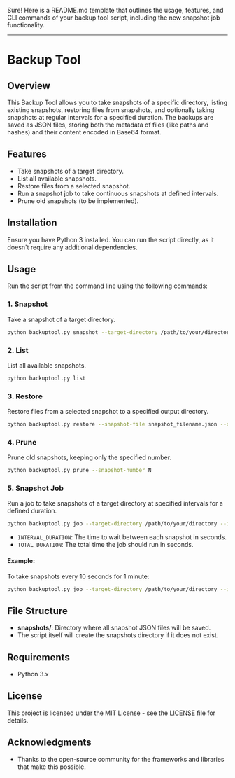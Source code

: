 Sure! Here is a README.md template that outlines the usage, features, and CLI commands of your backup tool script, including the new snapshot job functionality.

---

# Backup Tool

## Overview

This Backup Tool allows you to take snapshots of a specific directory, listing existing snapshots, restoring files from snapshots, and optionally taking snapshots at regular intervals for a specified duration. The backups are saved as JSON files, storing both the metadata of files (like paths and hashes) and their content encoded in Base64 format.

## Features

- Take snapshots of a target directory.
- List all available snapshots.
- Restore files from a selected snapshot.
- Run a snapshot job to take continuous snapshots at defined intervals.
- Prune old snapshots (to be implemented).

## Installation

Ensure you have Python 3 installed. You can run the script directly, as it doesn't require any additional dependencies.

## Usage

Run the script from the command line using the following commands:

### 1. Snapshot

Take a snapshot of a target directory.

```bash
python backuptool.py snapshot --target-directory /path/to/your/directory
```

### 2. List

List all available snapshots.

```bash
python backuptool.py list
```

### 3. Restore

Restore files from a selected snapshot to a specified output directory.

```bash
python backuptool.py restore --snapshot-file snapshot_filename.json --output-directory /path/to/restore/directory
```

### 4. Prune

Prune old snapshots, keeping only the specified number.

```bash
python backuptool.py prune --snapshot-number N
```

### 5. Snapshot Job

Run a job to take snapshots of a target directory at specified intervals for a defined duration.

```bash
python backuptool.py job --target-directory /path/to/your/directory --interval INTERVAL_DURATION --duration TOTAL_DURATION
```

- `INTERVAL_DURATION`: The time to wait between each snapshot in seconds.
- `TOTAL_DURATION`: The total time the job should run in seconds.

#### Example:

To take snapshots every 10 seconds for 1 minute:

```bash
python backuptool.py job --target-directory /path/to/your/directory --interval 10 --duration 60
```

## File Structure

- **snapshots/**: Directory where all snapshot JSON files will be saved.
- The script itself will create the snapshots directory if it does not exist.

## Requirements

- Python 3.x

## License

This project is licensed under the MIT License - see the [LICENSE](./Instruction.md) file for details.

## Acknowledgments

- Thanks to the open-source community for the frameworks and libraries that make this possible.
